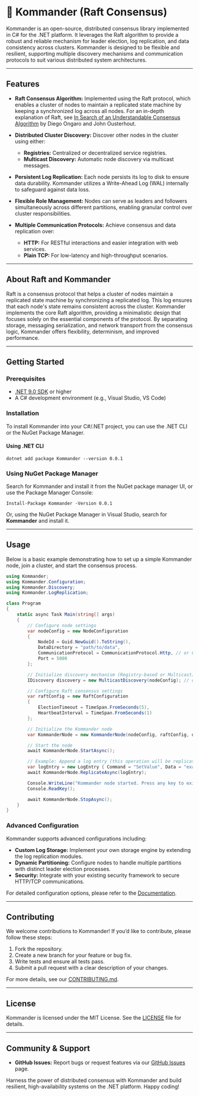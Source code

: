 # 🔱 Kommander (Raft Consensus)

Kommander is an open-source, distributed consensus library implemented in C# for the .NET platform. It leverages the Raft algorithm to provide a robust and reliable mechanism for leader election, log replication, and data consistency across clusters. Kommander is designed to be flexible and resilient, supporting multiple discovery mechanisms and communication protocols to suit various distributed system architectures.

---

## Features

- **Raft Consensus Algorithm:**
  Implemented using the Raft protocol, which enables a cluster of nodes to maintain a replicated state machine by keeping a synchronized log across all nodes. For an in-depth explanation of Raft, see [In Search of an Understandable Consensus Algorithm](https://raft.github.io/raft.pdf) by Diego Ongaro and John Ousterhout.

- **Distributed Cluster Discovery:**
  Discover other nodes in the cluster using either:
  - **Registries:** Centralized or decentralized service registries.
  - **Multicast Discovery:** Automatic node discovery via multicast messages.

- **Persistent Log Replication:**
  Each node persists its log to disk to ensure data durability. Kommander utilizes a Write-Ahead Log (WAL) internally to safeguard against data loss.

- **Flexible Role Management:**
  Nodes can serve as leaders and followers simultaneously across different partitions, enabling granular control over cluster responsibilities.

- **Multiple Communication Protocols:**
  Achieve consensus and data replication over:
  - **HTTP:** For RESTful interactions and easier integration with web services.
  - **Plain TCP:** For low-latency and high-throughput scenarios.

---

## About Raft and Kommander

Raft is a consensus protocol that helps a cluster of nodes maintain a replicated state machine by synchronizing a replicated log. This log ensures that each node's state remains consistent across the cluster. Kommander implements the core Raft algorithm, providing a minimalistic design that focuses solely on the essential components of the protocol. By separating storage, messaging serialization, and network transport from the consensus logic, Kommander offers flexibility, determinism, and improved performance.

---

## Getting Started

### Prerequisites

- [.NET 9.0 SDK](https://dotnet.microsoft.com/download/dotnet/9.0) or higher
- A C# development environment (e.g., Visual Studio, VS Code)

### Installation

To install Kommander into your C#/.NET project, you can use the .NET CLI or the NuGet Package Manager.

#### Using .NET CLI

```shell
dotnet add package Kommander --version 0.0.1
```

### Using NuGet Package Manager

Search for Kommander and install it from the NuGet package manager UI, or use the Package Manager Console:

```shell
Install-Package Kommander -Version 0.0.1
```

Or, using the NuGet Package Manager in Visual Studio, search for **Kommander** and install it.

---

## Usage

Below is a basic example demonstrating how to set up a simple Kommander node, join a cluster, and start the consensus process.

```csharp
using Kommander;
using Kommander.Configuration;
using Kommander.Discovery;
using Kommander.LogReplication;

class Program
{
    static async Task Main(string[] args)
    {
        // Configure node settings
        var nodeConfig = new NodeConfiguration
        {
            NodeId = Guid.NewGuid().ToString(),
            DataDirectory = "path/to/data",
            CommunicationProtocol = CommunicationProtocol.Http, // or CommunicationProtocol.Tcp
            Port = 5000
        };

        // Initialize discovery mechanism (Registry-based or Multicast)
        IDiscovery discovery = new MulticastDiscovery(nodeConfig); // or new RegistryDiscovery(nodeConfig, registryUrl);

        // Configure Raft consensus settings
        var raftConfig = new RaftConfiguration
        {
            ElectionTimeout = TimeSpan.FromSeconds(5),
            HeartbeatInterval = TimeSpan.FromSeconds(1)
        };

        // Initialize the Kommander node
        var KommanderNode = new KommanderNode(nodeConfig, raftConfig, discovery);

        // Start the node
        await KommanderNode.StartAsync();

        // Example: Append a log entry (this operation will be replicated across the cluster)
        var logEntry = new LogEntry { Command = "SetValue", Data = "example_data" };
        await KommanderNode.ReplicateAsync(logEntry);

        Console.WriteLine("Kommander node started. Press any key to exit.");
        Console.ReadKey();

        await KommanderNode.StopAsync();
    }
}
```

### Advanced Configuration

Kommander supports advanced configurations including:

- **Custom Log Storage:** Implement your own storage engine by extending the log replication modules.
- **Dynamic Partitioning:** Configure nodes to handle multiple partitions with distinct leader election processes.
- **Security:** Integrate with your existing security framework to secure HTTP/TCP communications.

For detailed configuration options, please refer to the [Documentation](docs/CONFIGURATION.md).

---

## Contributing

We welcome contributions to Kommander! If you’d like to contribute, please follow these steps:

1. Fork the repository.
2. Create a new branch for your feature or bug fix.
3. Write tests and ensure all tests pass.
4. Submit a pull request with a clear description of your changes.

For more details, see our [CONTRIBUTING.md](CONTRIBUTING.md).

---

## License

Kommander is licensed under the MIT License. See the [LICENSE](LICENSE) file for details.

---

## Community & Support

- **GitHub Issues:** Report bugs or request features via our [GitHub Issues](https://github.com/your-repo/Kommander/issues) page.

Harness the power of distributed consensus with Kommander and build resilient, high-availability systems on the .NET platform. Happy coding!